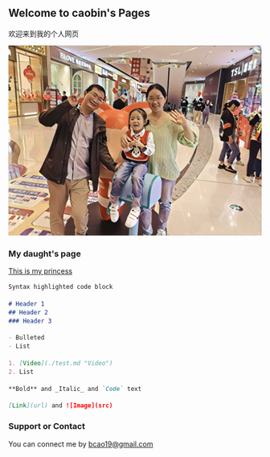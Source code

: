 ## Welcome to caobin's Pages

欢迎来到我的个人网页

![image](./images/IMG_Kick_scooter_20200703_080156_processed.jpg) 



### My daught's page

[This is my princess](http://www.caozijin.com)

```markdown
Syntax highlighted code block

# Header 1
## Header 2
### Header 3

- Bulleted
- List

1. [Video](./test.md "Video")
2. List

**Bold** and _Italic_ and `Code` text

[Link](url) and ![Image](src)
```



### Support or Contact

You can connect me by bcao19@gmail.com